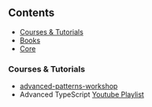 ## Contents

- [Courses & Tutorials](#courses-$-tutorials)
- [Books](#books)
- [Core](#core)

### Courses & Tutorials

- [advanced-patterns-workshop](https://github.com/total-typescript/advanced-patterns-workshop)
- Advanced TypeScript [Youtube Playlist](https://youtube.com/playlist?list=PLIvujZeVDLMx040-j1W4WFs1BxuTGdI_b&si=WYxuIAH1HuPEM1Gm)